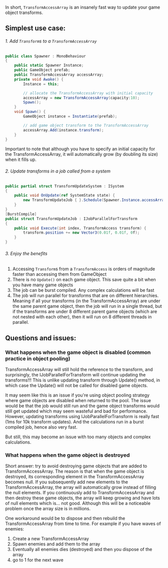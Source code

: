 In short, `TransformAccessArray` is an insanely fast way to update your game object transforms.

## Simplest use case:

###### 1. Add `Transform`s to a `TransformAccessArray`

```cs
public class Spawner : MonoBehaviour
{
    public static Spawner Instance;
    public GameObject prefab;
    public TransformAccessArray accessArray;
    private void Awake() {
        Instance = this;

        // allocate the TransformAccessArray with initial capacity
        accessArray = new TransformAccessArray(capacity:10);
        Spawn();
    }
    void Spawn() {
        GameObject instance = Instantiate(prefab);

        // add game object transform to the TransformAccessArray
        accessArray.Add(instance.transform);
    }
}
```
Important to note that although you have to specify an initial capacity for the TransformAccessArray, it will automatically grow (by doubling its size) when it fills up.

###### 2. Update transforms in a job called from a system

```cs
public partial struct TransformUpdateSystem : ISystem
{
    public void OnUpdate(ref SystemState state) {
        new TransformUpdateJob { }.Schedule(Spawner.Instance.accessArray);
    }
}
[BurstCompile]
public struct TransformUpdateJob : IJobParallelForTransform
{
    public void Execute(int index, TransformAccess transform) {
        transform.position += new Vector3(0.01f, 0.01f, 0f);
    }
}
```
###### 3. Enjoy the benefits
1. Accessing `Transform`s from a `TransformAccess` is orders of magnitude faster than accessing them from GameObject
2. There is no `Update()` on each game object.  This save quite a bit when you have many game objects
3. The job can be burst compiled.  Any complex calculations will be fast
4. The job will run parallel for transforms that are on different hierarchies.  Meaning if all your transforms (in the TransformAccessArray) are under the same parent game object, then the job will run in a single thread, but if the transforms are under 8 different parent game objects (which are not nested with each other), then it will run on 8 different threads in parallel.  

## Questions and issues:
### What happens when the game object is disabled (common practice in object pooling)
TransformAccessArray will still hold the reference to the transform, and surprisingly, the IJobParallelForTransform will continue updating the transforms!!!  This is unlike updating transform through Update() method, in which case the Update() will not be called for disabled game objects.  

It may seem like this is an issue if you're using object pooling strategy where game objects are disabled when returned to the pool.  The issue would be that the job would still run and the game object transforms would still get updated which may seem wasteful and bad for performance.  However, updating transforms using IJobParallelForTransform is really fast (1ms for 10k transform updates). And the calculations run in a burst compiled job, hence also very fast.

But still, this may become an issue with too many objects and complex calculations.

### What happens when the game object is destroyed
Short answer: try to avoid destroying game objects that are added to TransformAccessArray.  The reason is that when the game object is destroyed, its corresponding element in the TransformAccessArray becomes null.  If you subsequently add new elements to the TransformAccessArray, the array will automatically grow instead of filling the null elements.  If you continuously add to TransformAccessArray and then destroy these game objects, the array will keep growing and have lots of null elements which is... not good.  Although this will be a noticeable problem once the array size is in millions.

One workaround would be to dispose and then rebuild the TransformAccessArray from time to time. For example if you have waves of enemies:
1. Create a new TransformAccessArray
2. Spawn enemies and add them to the array
3. Eventually all enemies dies (destroyed) and then you dispose of the array
4. go to 1 for the next wave
